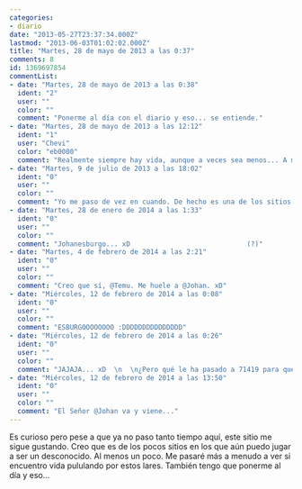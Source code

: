 ```yaml
---
categories:
- diario
date: "2013-05-27T23:37:34.000Z"
lastmod: "2013-06-03T01:02:02.000Z"
title: "Martes, 28 de mayo de 2013 a las 0:37"
comments: 8
id: 1369697854
commentList:
- date: "Martes, 28 de mayo de 2013 a las 0:38"
  ident: "2"
  user: ""
  color: ""
  comment: "Ponerme al día con el diario y eso... se entiende."
- date: "Martes, 28 de mayo de 2013 a las 12:12"
  ident: "1"
  user: "Chevi"
  color: "eb0000"
  comment: "Realmente siempre hay vida, aunque a veces sea menos... A mi tambien me gusta por cosas como esta"
- date: "Martes, 9 de julio de 2013 a las 18:02"
  ident: "0"
  user: ""
  color: ""
  comment: "Yo me paso de vez en cuando. De hecho es una de los sitios que más me ha llegado a llamar la atención.  \n  \nYo y mis perífrasis verbales... seguimos como siempre. xD"
- date: "Martes, 28 de enero de 2014 a las 1:33"
  ident: "0"
  user: ""
  color: ""
  comment: "Johanesburgo... xD                             (?)"
- date: "Martes, 4 de febrero de 2014 a las 2:21"
  ident: "0"
  user: ""
  color: ""
  comment: "Creo que sí, @Temu. Me huele a @Johan. xD"
- date: "Miércoles, 12 de febrero de 2014 a las 0:08"
  ident: "0"
  user: ""
  color: ""
  comment: "ESBURGOOOOOOOO :DDDDDDDDDDDDDDD"
- date: "Miércoles, 12 de febrero de 2014 a las 0:26"
  ident: "0"
  user: ""
  color: ""
  comment: "JAJAJA... xD  \n  \n¿Pero qué le ha pasado a 71419 para que 2036414 lo suplante? D:  \n  \n¡@Chevi! ¡Un suplantador de identidad! ¡Quizá se trate de sí mismo! xDDD"
- date: "Miércoles, 12 de febrero de 2014 a las 13:50"
  ident: "0"
  user: ""
  color: ""
  comment: "El Señor @Johan va y viene..."
---
```


Es curioso pero pese a que ya no paso tanto tiempo aquí, este sitio me sigue gustando. Creo que es de los pocos sitios en los que aún puedo jugar a ser un desconocido. Al menos un poco. Me pasaré más a menudo a ver si encuentro vida pululando por estos lares.  También tengo que ponerme al día y eso...